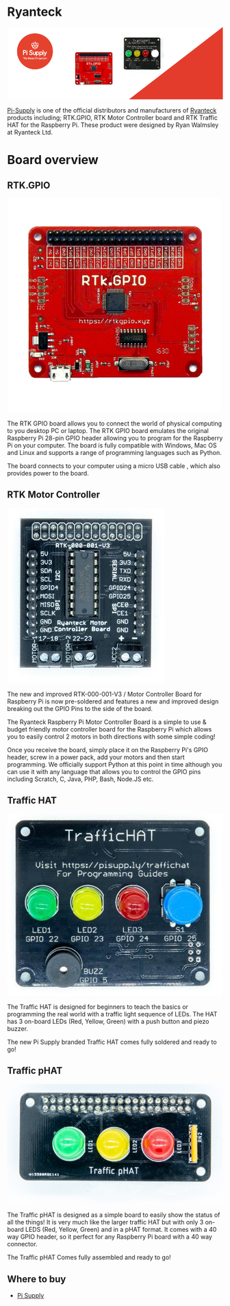 # Ryanteck

![banner](banner.png)

[Pi-Supply](https://uk.pi-supply.com) is one of the official distributors and manufacturers of [Ryanteck](https://ryanteck.uk) products including; RTK.GPIO, RTK Motor Controller board and RTK Traffic HAT for the Raspberry Pi. These product were designed by Ryan Walmsley at Ryanteck Ltd.

# Board overview

## RTK.GPIO
![Traffichat](RTK.GPIO/img/rtkgpio.png)


The RTK GPIO board allows you to connect the world of physical computing to you desktop PC or laptop. The RTK GPIO board emulates the original Raspberry Pi 28-pin GPIO header allowing you to program for the Raspberry Pi on your computer. The board is fully compatible with Windows, Mac OS and Linux and supports a range of programming languages such as Python.

The board connects to your computer using a micro USB cable , which also provides power to the board.

## RTK Motor Controller
![Traffichat](RTK%20Motor%20Controller/img/rtkmcb.jpg)


The new and improved RTK-000-001-V3 / Motor Controller Board for Raspberry Pi is now pre-soldered and features a new and improved design breaking out the GPIO Pins to the side of the board.

The Ryanteck Raspberry Pi Motor Controller Board is a simple to use & budget friendly motor controller board for the Raspberry Pi which allows you to easily control 2 motors in both directions with some simple coding!

Once you receive the board, simply place it on the Raspberry Pi's GPIO header, screw in a power pack, add your motors and then start programming. We officially support Python at this point in time although you can use it with any language that allows you to control the GPIO pins including Scratch, C, Java, PHP, Bash, Node.JS etc.

## Traffic HAT
![Traffichat](RTK%20Traffic%20HAT/img/Traffichat.jpg)



The Traffic HAT is designed for beginners to teach the basics or programming the real world with a traffic light sequence of LEDs. The HAT has 3 on-board LEDs (Red, Yellow, Green) with a push button and piezo buzzer.

The new Pi Supply branded Traffic HAT comes fully soldered and ready to go!

## Traffic pHAT

![Traffic-pHAT-6](Traffic%20pHAT/img/Traffic-pHAT.jpg)

The Traffic pHAT is designed as a simple board to easily show the status of all the things! It is very much like the larger traffic HAT but with only 3 on-board LEDS (Red, Yellow, Green) and in a pHAT format. It comes with a 40 way GPIO header, so it perfect for any Raspberry Pi board with a 40 way connector.

The Traffic pHAT Comes fully assembled and ready to go!

## Where to buy

* [Pi Supply](https://uk.pi-supply.com)
